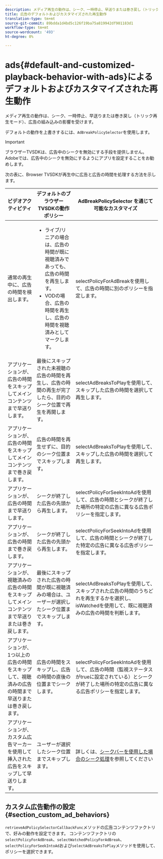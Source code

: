 ```yaml
---
description: メディア再生の動作は、シーク、一時停止、早送りまたは巻き戻し（トリック再生モード）、広告の組み込みの影響を受けます。
title: 広告のデフォルトおよびカスタマイズされた再生動作
translation-type: tm+mt
source-git-commit: 89bdda1d4bd5c126f19ba75a819942df901183d1
workflow-type: tm+mt
source-wordcount: '493'
ht-degree: 0%

---
```



# ads{#default-and-customized-playback-behavior-with-ads}によるデフォルトおよびカスタマイズされた再生動作

メディア再生の動作は、シーク、一時停止、早送りまたは巻き戻し（トリック再生モード）、広告の組み込みの影響を受けます。

デフォルトの動作を上書きするには、`AdBreakPolicySelector`を使用します。

>[!IMPORTANT]
>
>ブラウザーTVSDKは、広告中のシークを無効にする手段を提供しません。 Adobeでは、広告中のシークを無効にするようにアプリを設定することをお勧めします。

次の表に、Browser TVSDKが再生中に広告と広告の時間を処理する方法を示します。

<table id="table_466538B1C2A646B89EB4F9AA111203BE"> 
 <thead> 
  <tr> 
   <th colname="col1" class="entry"> ビデオアクティビティ </th> 
   <th colname="col2" class="entry"> デフォルトのブラウザーTVSDKの動作ポリシー </th> 
   <th colname="col3" class="entry"><span class="codeph"> AdBreakPolicySelector </span>を通じて可能なカスタマイズ </th> 
  </tr>
 </thead>
 <tbody> 
  <tr> 
   <td colname="col1"> 通常の再生中に、広告の時間を検出します。 </td> 
   <td colname="col2"> 
    <ul id="ul_10D2638676EA4ADDA718E61BD4FDC1D2"> 
     <li id="li_D5CC30F063934C738971E2E8AF00C137"> ライブ/リニアの場合は、広告の時間が既に視聴済みであっても、広告の時間を再生します。 </li> 
     <li id="li_D962C0938DA74186AE99D117E5A74E38">VODの場合、広告の時間を再生し、広告の時間を視聴済みとしてマークします。 </li> 
    </ul> </td> 
   <td colname="col3"><span class="codeph"> selectPolicyForAdBreak</span>を使用して、広告の時間に別のポリシーを指定します。 </td> 
  </tr> 
  <tr> 
   <td colname="col1"> アプリケーションが、広告の時間をスキップしてメインコンテンツまで早送りします。 </td> 
   <td colname="col2"> 最後にスキップされた未視聴の広告の時間を再生し、広告の時間の再生が完了したら、目的のシーク位置で再生を再開します。 </td> 
   <td colname="col3"><span class="codeph"> selectAdBreaksToPlay</span>を使用して、スキップした広告の時間を選択して再生します。 </td> 
  </tr> 
  <tr> 
   <td colname="col1"> アプリケーションが、広告の時間をスキップしてメインコンテンツまで巻き戻します。 </td> 
   <td colname="col2"> 広告の時間を再生せずに、目的のシーク位置までスキップします。 </td> 
   <td colname="col3"><span class="codeph"> selectAdBreaksToPlay</span>を使用して、スキップした広告の時間を選択して再生します。                      </td> 
  </tr> 
  <tr> 
   <td colname="col1"> アプリケーションが、広告の時間まで早送りします。 </td> 
   <td colname="col2"> シークが終了した広告の先頭から再生します。 </td> 
   <td colname="col3"><span class="codeph"> selectPolicyForSeekIntoAd</span>を使用して、広告の時間とシークが終了した場所の特定の広告に異なる広告ポリシーを指定します。 </td> 
  </tr> 
  <tr> 
   <td colname="col1"> アプリケーションが、広告の時間まで巻き戻します。 </td> 
   <td colname="col2"> シークが終了した広告の先頭から再生します。 </td> 
   <td colname="col3"><span class="codeph"> selectPolicyForSeekIntoAd</span>を使用して、広告の時間とシークが終了した特定の広告に異なる広告ポリシーを指定します。 </td> 
  </tr> 
  <tr> 
   <td colname="col1"> アプリケーションが、視聴済みの広告の時間をスキップしてメインコンテンツまで早送りまたは巻き戻します。 </td> 
   <td colname="col2"> 最後にスキップされた広告の時間が既に視聴済みの場合は、ユーザーが選択したシーク位置までスキップします。 </td> 
   <td colname="col3"><span class="codeph"> selectAdBreaksToPlay</span>を使用して、スキップされた広告の時間のうちどれを再生するかを選択し、<span class="codeph"> isWatched</span>を使用して、既に視聴済みの広告の時間を判断します。 </td> 
  </tr> 
  <tr> 
   <td colname="col1"> アプリケーションが、1つ以上の広告の時間をスキップして、視聴済みの広告の時間まで早送りまたは巻き戻します。 </td> 
   <td colname="col2"> 広告の時間をスキップし、広告の時間の直後の位置までシークします。 </td> 
   <td colname="col3"><span class="codeph"> selectPolicyForSeekIntoAd</span>を使用して、広告の時間（監視ステータスがtrueに設定されている）とシークが終了した場所の特定の広告に異なる広告ポリシーを指定します。 </td> 
  </tr> 
  <tr> 
   <td colname="col1"> アプリケーションが、カスタム広告マーカーを使用して挿入された広告をスキップして早送りします。 </td> 
   <td colname="col2"> ユーザーが選択したシーク位置までスキップします。 </td> 
   <td colname="col3">詳しくは、<a href="../../browser-tvsdk-2.4/content-playback-options-browser-tvsdk/ui-configure/t-psdk-browser-tvsdk-2.4-ui-seek-scrub-bar-display.md" format="dita" scope="local">シークバーを使用した場合のシーク処理</a>を参照してください </td> 
  </tr> 
 </tbody> 
</table>

## カスタム広告動作の設定{#section_custom_ad_behaviors}

`retrieveAdPolicySelectorCallbackFunc`メソッドの広告コンテンツファクトリで、好みの動作を設定できます。 コンテンツファクトリの`selectPolicyForAdBreak`、`selectWatchedPolicyForAdBreak`、`selectPolicyForSeekIntoAd`および`selectAdBreaksToPlay`メソッドを使用して、ポリシーを選択できます。

